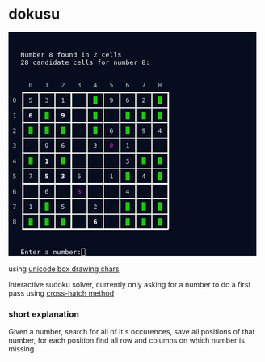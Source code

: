 # dokusu

![screenshot](https://github.com/kamhlos/dokusu/blob/master/screenshots/Selection_014.png "get number") 

using [unicode box drawing chars](https://unicode-table.com/en/blocks/box-drawing/)

Interactive sudoku solver, currently only asking for a number to do a first pass using [cross-hatch method](https://www.stolaf.edu/people/hansonr/sudoku/explain.htm#scanning)

### short explanation
Given a number, search for all of it's occurences, save all positions of that number, for each position find all row and columns on which number is missing

